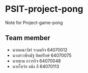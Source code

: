 # PSIT-project-pong

Note for Project-game-pong

## Team member
- นายคณาวัชร์ ระดมกิจ 64070012
- นางสาวพีรณัฐ ทิพย์รักษ์ 64070075
- นายธาม ถาวรกิจ 64070048
- นายโหว้ย หมิง ลี 64070113
